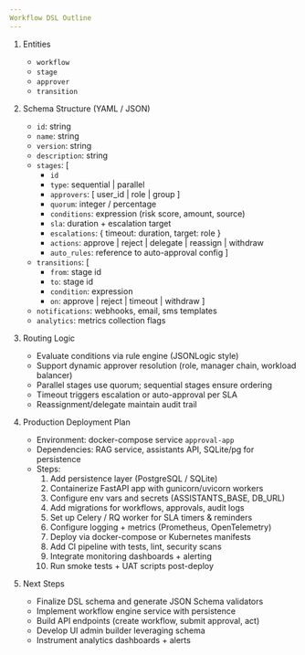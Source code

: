 ```yaml
---
Workflow DSL Outline
---
```


1. Entities
   - `workflow`
   - `stage`
   - `approver`
   - `transition`

2. Schema Structure (YAML / JSON)
   - `id`: string
   - `name`: string
   - `version`: string
   - `description`: string
   - `stages`: [
       - `id`
       - `type`: sequential | parallel
       - `approvers`: [ user_id | role | group ]
       - `quorum`: integer / percentage
       - `conditions`: expression (risk score, amount, source)
       - `sla`: duration + escalation target
       - `escalations`: { timeout: duration, target: role }
       - `actions`: approve | reject | delegate | reassign | withdraw
       - `auto_rules`: reference to auto-approval config
     ]
   - `transitions`: [
       - `from`: stage id
       - `to`: stage id
       - `condition`: expression
       - `on`: approve | reject | timeout | withdraw
     ]
   - `notifications`: webhooks, email, sms templates
   - `analytics`: metrics collection flags

3. Routing Logic
   - Evaluate conditions via rule engine (JSONLogic style)
   - Support dynamic approver resolution (role, manager chain, workload balancer)
   - Parallel stages use quorum; sequential stages ensure ordering
   - Timeout triggers escalation or auto-approval per SLA
   - Reassignment/delegate maintain audit trail

4. Production Deployment Plan
   - Environment: docker-compose service `approval-app`
   - Dependencies: RAG service, assistants API, SQLite/pg for persistence
   - Steps:
       1. Add persistence layer (PostgreSQL / SQLite)
       2. Containerize FastAPI app with gunicorn/uvicorn workers
       3. Configure env vars and secrets (ASSISTANTS_BASE, DB_URL)
       4. Add migrations for workflows, approvals, audit logs
       5. Set up Celery / RQ worker for SLA timers & reminders
       6. Configure logging + metrics (Prometheus, OpenTelemetry)
       7. Deploy via docker-compose or Kubernetes manifests
       8. Add CI pipeline with tests, lint, security scans
       9. Integrate monitoring dashboards + alerting
      10. Run smoke tests + UAT scripts post-deploy

5. Next Steps
   - Finalize DSL schema and generate JSON Schema validators
   - Implement workflow engine service with persistence
   - Build API endpoints (create workflow, submit approval, act)
   - Develop UI admin builder leveraging schema
   - Instrument analytics dashboards + alerts
